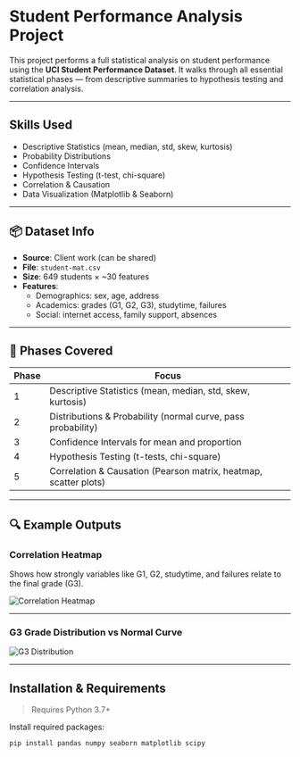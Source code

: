 # Student Performance Analysis Project

This project performs a full statistical analysis on student performance using the **UCI Student Performance Dataset**. It walks through all essential statistical phases — from descriptive summaries to hypothesis testing and correlation analysis.

---

## Skills Used

- Descriptive Statistics (mean, median, std, skew, kurtosis)
- Probability Distributions
- Confidence Intervals
- Hypothesis Testing (t-test, chi-square)
- Correlation & Causation
- Data Visualization (Matplotlib & Seaborn)

---

## 📦 Dataset Info

- **Source**: Client work (can be shared)
- **File**: `student-mat.csv`
- **Size**: 649 students × ~30 features
- **Features**:
  - Demographics: sex, age, address
  - Academics: grades (G1, G2, G3), studytime, failures
  - Social: internet access, family support, absences

---

## 🧪 Phases Covered

| Phase | Focus |
|-------|-----------------------------|
| 1     | Descriptive Statistics (mean, median, std, skew, kurtosis) |
| 2     | Distributions & Probability (normal curve, pass probability) |
| 3     | Confidence Intervals for mean and proportion |
| 4     | Hypothesis Testing (t-tests, chi-square) |
| 5     | Correlation & Causation (Pearson matrix, heatmap, scatter plots) |

---

## 🔍 Example Outputs

### Correlation Heatmap
Shows how strongly variables like G1, G2, studytime, and failures relate to the final grade (G3).

![Correlation Heatmap](outputs/correlation_heatmap.png)

---

### G3 Grade Distribution vs Normal Curve

![G3 Distribution](outputs/g3_vs_normal.png)

---

## Installation & Requirements

> Requires Python 3.7+

Install required packages:

```bash
pip install pandas numpy seaborn matplotlib scipy

